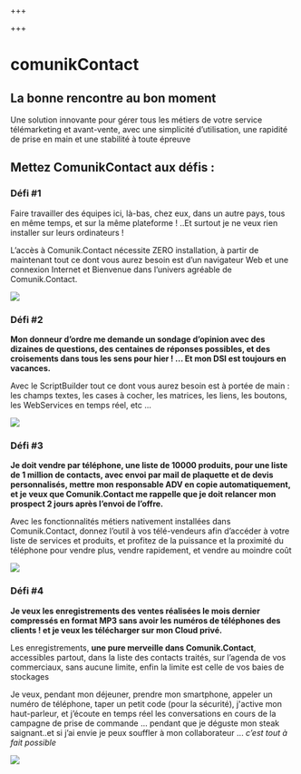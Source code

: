 +++

+++
# comunikContact

## La bonne rencontre au bon moment

Une solution innovante pour gérer tous les métiers de votre service télémarketing et avant-vente, avec une simplicité d’utilisation, une rapidité de prise en main et une stabilité à toute épreuve

## Mettez ComunikContact aux défis :

### Défi #1

Faire travailler des équipes ici, là-bas, chez eux, dans un autre pays, tous en même temps, et sur la même plateforme ! ..Et surtout je ne veux rien installer sur leurs ordinateurs !

L’accès à Comunik.Contact nécessite ZERO installation, à partir de maintenant tout ce dont vous aurez besoin est d’un navigateur Web et une connexion Internet et Bienvenue dans l’univers agréable de Comunik.Contact.

![](/screen1@2x.png)

### Défi #2

**Mon donneur d’ordre me demande un sondage d’opinion avec des dizaines de questions, des centaines de réponses possibles, et des croisements dans tous les sens pour hier ! ... Et mon DSI est toujours en vacances.**

Avec le ScriptBuilder tout ce dont vous aurez besoin est à portée de main : les champs textes, les cases à cocher, les matrices, les liens, les boutons, les WebServices en temps réel, etc ...

![](/screen2@2x.png)

### Défi #3

**Je doit vendre par téléphone, une liste de 10000 produits, pour une liste de 1 million de contacts, avec envoi par mail de plaquette et de devis personnalisés, mettre mon responsable ADV en copie automatiquement, et je veux que Comunik.Contact me rappelle que je doit relancer mon prospect 2 jours après l’envoi de l’offre.**

Avec les fonctionnalités métiers nativement installées dans Comunik.Contact, donnez l’outil à vos télé-vendeurs afin d’accéder à votre liste de services et produits, et profitez de la puissance et la proximité du téléphone pour vendre plus, vendre rapidement, et vendre au moindre coût

![](/screen3@2x.png)

### Défi #4

**Je veux les enregistrements des ventes réalisées le mois dernier compressés en format MP3 sans avoir les numéros de téléphones des clients ! et je veux les télécharger sur mon Cloud privé.**

Les enregistrements, **une pure merveille dans Comunik.Contact**, accessibles partout, dans la liste des contacts traités, sur l’agenda de vos commerciaux, sans aucune limite, enfin la limite est celle de vos baies de stockages

Je veux, pendant mon déjeuner, prendre mon smartphone, appeler un numéro de téléphone, taper un petit code (pour la sécurité), j'active mon haut-parleur, et j’écoute en temps réel les conversations en cours de la campagne de prise de commande ... pendant que je déguste mon steak saignant..et si j’ai envie je peux souffler à mon collaborateur ... _c’est tout à fait possible_

![](/screen4@2x.png)